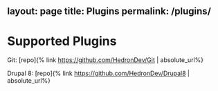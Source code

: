 layout: page
title: Plugins
permalink: /plugins/
---
# Supported Plugins

Git: [repo]{% link https://github.com/HedronDev/Git | absolute_url%}

Drupal 8: [repo]{% link https://github.com/HedronDev/Drupal8 | absolute_url%}